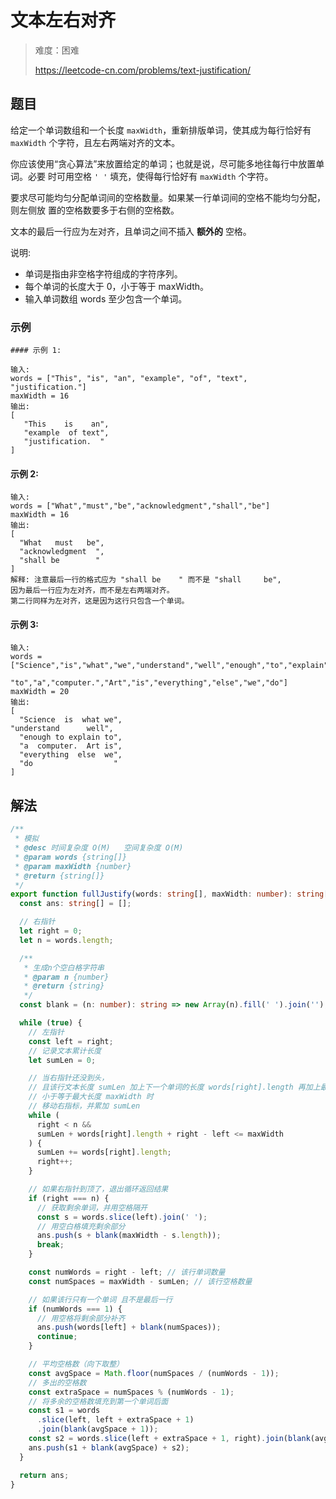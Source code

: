 # 文本左右对齐

> 难度：困难
>
> https://leetcode-cn.com/problems/text-justification/

## 题目

给定一个单词数组和一个长度 `maxWidth`，重新排版单词，使其成为每行恰好有
`maxWidth` 个字符，且左右两端对齐的文本。

你应该使用“贪心算法”来放置给定的单词；也就是说，尽可能多地往每行中放置单词。必要
时可用空格 `' '` 填充，使得每行恰好有 `maxWidth` 个字符。

要求尽可能均匀分配单词间的空格数量。如果某一行单词间的空格不能均匀分配，则左侧放
置的空格数要多于右侧的空格数。

文本的最后一行应为左对齐，且单词之间不插入 **额外的** 空格。

说明:

- 单词是指由非空格字符组成的字符序列。
- 每个单词的长度大于 0，小于等于 maxWidth。
- 输入单词数组 words 至少包含一个单词。

### 示例

```
#### 示例 1:

输入:
words = ["This", "is", "an", "example", "of", "text", "justification."]
maxWidth = 16
输出:
[
   "This    is    an",
   "example  of text",
   "justification.  "
]
```

#### 示例 2:

```
输入:
words = ["What","must","be","acknowledgment","shall","be"]
maxWidth = 16
输出:
[
  "What   must   be",
  "acknowledgment  ",
  "shall be        "
]
解释: 注意最后一行的格式应为 "shall be    " 而不是 "shall     be",
因为最后一行应为左对齐，而不是左右两端对齐。
第二行同样为左对齐，这是因为这行只包含一个单词。
```

#### 示例 3:

```
输入:
words = ["Science","is","what","we","understand","well","enough","to","explain",
         "to","a","computer.","Art","is","everything","else","we","do"]
maxWidth = 20
输出:
[
  "Science  is  what we",
"understand      well",
  "enough to explain to",
  "a  computer.  Art is",
  "everything  else  we",
  "do                  "
]
```

## 解法

```typescript
/**
 * 模拟
 * @desc 时间复杂度 O(M)   空间复杂度 O(M)
 * @param words {string[]}
 * @param maxWidth {number}
 * @return {string[]}
 */
export function fullJustify(words: string[], maxWidth: number): string[] {
  const ans: string[] = [];

  // 右指针
  let right = 0;
  let n = words.length;

  /**
   * 生成n个空白格字符串
   * @param n {number}
   * @return {string}
   */
  const blank = (n: number): string => new Array(n).fill(' ').join('');

  while (true) {
    // 左指针
    const left = right;
    // 记录文本累计长度
    let sumLen = 0;

    // 当右指针还没到头，
    // 且该行文本长度 sumLen 加上下一个单词的长度 words[right].length 再加上最小空格数 right-left
    // 小于等于最大长度 maxWidth 时
    // 移动右指标，并累加 sumLen
    while (
      right < n &&
      sumLen + words[right].length + right - left <= maxWidth
    ) {
      sumLen += words[right].length;
      right++;
    }

    // 如果右指针到顶了，退出循环返回结果
    if (right === n) {
      // 获取剩余单词，并用空格隔开
      const s = words.slice(left).join(' ');
      // 用空白格填充剩余部分
      ans.push(s + blank(maxWidth - s.length));
      break;
    }

    const numWords = right - left; // 该行单词数量
    const numSpaces = maxWidth - sumLen; // 该行空格数量

    // 如果该行只有一个单词 且不是最后一行
    if (numWords === 1) {
      // 用空格将剩余部分补齐
      ans.push(words[left] + blank(numSpaces));
      continue;
    }

    // 平均空格数（向下取整）
    const avgSpace = Math.floor(numSpaces / (numWords - 1));
    // 多出的空格数
    const extraSpace = numSpaces % (numWords - 1);
    // 将多余的空格数填充到第一个单词后面
    const s1 = words
      .slice(left, left + extraSpace + 1)
      .join(blank(avgSpace + 1));
    const s2 = words.slice(left + extraSpace + 1, right).join(blank(avgSpace));
    ans.push(s1 + blank(avgSpace) + s2);
  }

  return ans;
}
```
